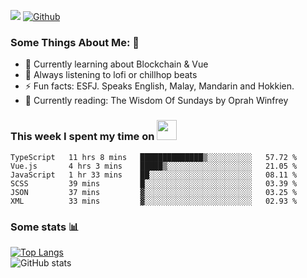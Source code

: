 ![](https://visitor-badge.laobi.icu/badge?page_id=seanho96.seanho96)
[![Github](https://img.shields.io/github/followers/seanho96?label=Follow&style=social)](https://github.com/seanho96)

### Some Things About Me: 👋
- 🌱 Currently learning about Blockchain & Vue
- :musical_note: Always listening to lofi or chillhop beats
- :zap: Fun facts: ESFJ. Speaks English, Malay, Mandarin and Hokkien.
- :book: Currently reading: The Wisdom Of Sundays by Oprah Winfrey

### This week I spent my time on <img src="https://media.giphy.com/media/SvQzkTQb3ZwKcj1QTO/giphy.gif" width="32">

<!--START_SECTION:waka-->

```text
TypeScript   11 hrs 8 mins   ██████████████▒░░░░░░░░░░   57.72 %
Vue.js       4 hrs 3 mins    █████▒░░░░░░░░░░░░░░░░░░░   21.05 %
JavaScript   1 hr 33 mins    ██░░░░░░░░░░░░░░░░░░░░░░░   08.11 %
SCSS         39 mins         █░░░░░░░░░░░░░░░░░░░░░░░░   03.39 %
JSON         37 mins         ▓░░░░░░░░░░░░░░░░░░░░░░░░   03.25 %
XML          33 mins         ▓░░░░░░░░░░░░░░░░░░░░░░░░   02.93 %
```

<!--END_SECTION:waka-->

### Some stats 📊

[![Top Langs](https://github-readme-stats.vercel.app/api/top-langs/?username=seanho96&layout=compact&theme=graywhite)](https://github.com/anuraghazra/github-readme-stats)
<br/>
![GitHub stats](https://github-readme-stats.vercel.app/api?username=seanho96&show_icons=true&theme=graywhite)

